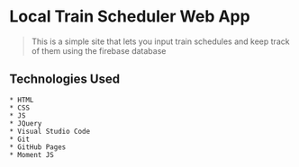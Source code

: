 # Local Train Scheduler Web App
> This is a simple site that lets you input train schedules and keep track of them using the firebase database


## Technologies Used

    * HTML
    * CSS
    * JS
    * JQuery
    * Visual Studio Code
    * Git
    * GitHub Pages
    * Moment JS